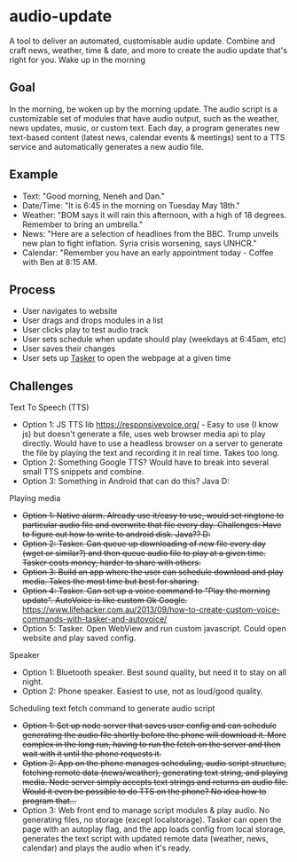 # audio-update
A tool to deliver an automated, customisable audio update. Combine and craft news, weather, time & date, and more to create the audio update that's right for you. Wake up in the morning


## Goal
In the morning, be woken up by the morning update. The audio script is a customizable set of modules that have audio output, such as the weather, news updates, music, or custom text. Each day, a program generates new text-based content (latest news, calendar events & meetings) sent to a TTS service and automatically generates a new audio file.

## Example

* Text: "Good morning, Neneh and Dan."
* Date/Time: "It is 6:45 in the morning on Tuesday May 18th."
* Weather: "BOM says it will rain this afternoon, with a high of 18 degrees. Remember to bring an umbrella."
* News: "Here are a selection of headlines from the BBC. Trump unveils new plan to fight inflation. Syria crisis worsening, says UNHCR."
* Calendar: "Remember you have an early appointment today - Coffee with Ben at 8:15 AM.

## Process

* User navigates to website
* User drags and drops modules in a list
* User clicks play to test audio track
* User sets schedule when update should play (weekdays at 6:45am, etc)
* User saves their changes
* User sets up [Tasker](https://play.google.com/store/apps/details?id=net.dinglisch.android.taskerm&hl=en) to open the webpage at a given time

## Challenges

Text To Speech (TTS)

* Option 1: JS TTS lib https://responsivevoice.org/ - Easy to use (I know js) but doesn't generate a file, uses web browser media api to play directly. Would have to use a headless browser on a server to generate the file by playing the text and recording it in real time. Takes too long.
* Option 2: Something Google TTS? Would have to break into several small TTS snippets and combine.
* Option 3: Something in Android that can do this? Java D:

Playing media

* ~~Option 1: Native alarm. Already use it/easy to use, would set ringtone to particular audio file and overwrite that file every day. Challenges: Have to figure out how to write to android disk. Java?? D:~~
* ~~Option 2: Tasker. Can queue up downloading of new file every day (wget or similar?) and then queue audio file to play at a given time. Tasker costs money, harder to share with others.~~
* ~~Option 3: Build an app where the user can schedule download and play media. Takes the most time but best for sharing.~~
* ~~Option 4: Tasker. Can set up a voice command to "Play the morning update". AutoVoice is like custom Ok Google.~~ https://www.lifehacker.com.au/2013/09/how-to-create-custom-voice-commands-with-tasker-and-autovoice/
* Option 5: Tasker. Open WebView and run custom javascript. Could open website and play saved config.

Speaker

* Option 1: Bluetooth speaker. Best sound quality, but need it to stay on all night.
* Option 2: Phone speaker. Easiest to use, not as loud/good quality.

Scheduling text fetch command to generate audio script

* ~~Option 1: Set up node server that saves user config and can schedule generating the audio file shortly before the phone will download it. More complex in the long run, having to run the fetch on the server and then wait with it until the phone requests it.~~
* ~~Option 2: App on the phone manages scheduling, audio script structure, fetching remote data (news/weather), generating text string, and playing media. Node server simply accepts text strings and returns an audio file. Would it even be possible to do TTS on the phone? No idea how to program that...~~
* Option 3: Web front end to manage script modules & play audio. No generating files, no storage (except localstorage). Tasker can open the page with an autoplay flag, and the app loads config from local storage, generates the text script with updated remote data (weather, news, calendar) and plays the audio when it's ready.










